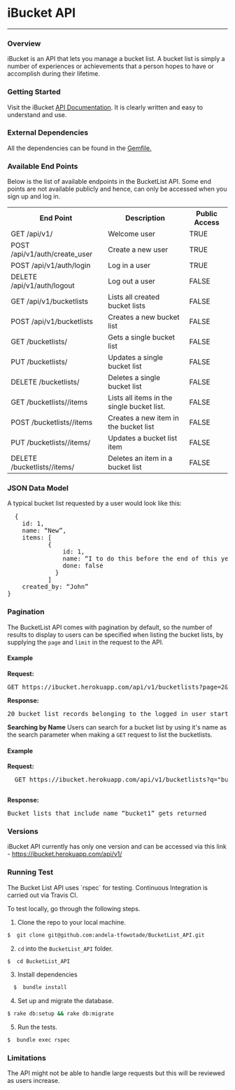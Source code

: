 <h1>iBucket API</h1>
<hr />

<h3>Overview</h3>

iBucket is an API that lets you manage a bucket list. A bucket list is simply a number of experiences or achievements that a person hopes to have or accomplish during their lifetime.



<h3>Getting Started</h3>

Visit the iBucket <a href="https://ibucket.herokuapp.com/">API Documentation</a>. It is clearly written and easy to understand and use.
  


<h3>External Dependencies</h3>

All the dependencies can be found in the <a href="https://github.com/andela-tfowotade/BucketList_API/blob/develop/Gemfile">Gemfile.</a>



<h3>Available End Points</h3>
Below is the list of available endpoints in the BucketList API. Some end points are not available publicly and hence, can only be accessed when you sign up and log in.

<table>
<tr>
  <th>End Point</th>
  <th>Description</th>
  <th>Public Access</th>
</tr>

<tr>
  <td>GET /api/v1/</td>
  <td>Welcome user</td>
  <td>TRUE</td>
</tr>

<tr>
  <td>POST /api/v1/auth/create_user</td>
  <td>Create a new user</td>
  <td>TRUE</td>
</tr>

<tr>
  <td>POST /api/v1/auth/login</td>
  <td>Log in a user</td>
  <td>TRUE</td>
</tr>

<tr>
  <td>DELETE /api/v1/auth/logout</td>
  <td>Log out a user</td>
  <td>FALSE</td>
</tr>

<tr>
  <td>GET /api/v1/bucketlists</td>
  <td>Lists all created bucket lists</td>
  <td>FALSE</td>
</tr>

<tr>
  <td>POST /api/v1/bucketlists</td>
  <td>Creates a new bucket list</td>
  <td>FALSE</td>
</tr>

<tr>
  <td>GET /bucketlists/<id></td>
  <td>Gets a single bucket list</td>
  <td>FALSE</td>
</tr>

<tr>
  <td>PUT /bucketlists/<id></td>
  <td>Updates a single bucket list</td>
  <td>FALSE</td>
</tr>

<tr>
  <td>DELETE /bucketlists/<id></td>
  <td>Deletes a single bucket list</td>
  <td>FALSE</td>
</tr>

<tr>
  <td>GET /bucketlists/<id>/items</td>
  <td>Lists all items in the single bucket list.</td>
  <td>FALSE</td>
</tr>

<tr>
  <td>POST /bucketlists/<id>/items</td>
  <td>Creates a new item in the bucket list</td>
  <td>FALSE</td>
</tr>

<tr>
  <td>PUT /bucketlists/<id>/items/<item_id></td>
  <td>Updates a bucket list item</td>
  <td>FALSE</td>
</tr>

<tr>
  <td>DELETE /bucketlists/<id>/items/<item_id></td>
  <td>Deletes an item in a bucket list</td>
  <td>FALSE</td>
</tr>
</table>



<h3>JSON Data Model</h3>
A typical bucket list requested by a user would look like this:
<pre>
  {
    id: 1,
    name: “New”,
    items: [
           {
               id: 1,
               name: “I to do this before the end of this year”,
               done: false
             }
           ]
    created_by: “John”
}
</pre>



<h3> Pagination </h3>
The BucketList API comes with pagination by default, so the number of results to display to users can be specified when listing the bucket lists, by supplying the <code>page</code> and <code>limit</code> in the request to the API. 

<h4>Example</h4>
<b>Request:</b>
<pre>
GET https://ibucket.herokuapp.com/api/v1/bucketlists?page=2&limit=20
</pre>

<b>Response:</b>
<pre>
20 bucket list records belonging to the logged in user starting from the 21st gets returned. 
</pre>



<b>Searching by Name</b>
Users can search for a bucket list by using it's name as the search parameter when making a <code>GET</code> request to list the bucketlists.

<h4>Example</h4>

<b>Request:</b>
 <pre>
  GET https://ibucket.herokuapp.com/api/v1/bucketlists?q="bucket1"
 </pre>

<b>Response:</b>
<pre>
Bucket lists that include name “bucket1” gets returned
</pre>



<h3> Versions</h3>
iBucket API currently has only one version and can be accessed via this link - <a href="https://ibucket.herokuapp.com/api/v1/">https://ibucket.herokuapp.com/api/v1/</a>



<h3>Running Test</h3>
The Bucket List API uses `rspec` for testing. Continuous Integration is carried out via Travis CI. 

To test locally, go through the following steps.

1. Clone the repo to your local machine.

  ```bash
  $  git clone git@github.com:andela-tfowotade/BucketList_API.git
  ```

2. `cd` into the `BucketList_API` folder.

  ```bash
  $  cd BucketList_API
  ```

3. Install dependencies

  ```bash
    $  bundle install
  ```

4. Set up and migrate the database.

  ```bash
  $ rake db:setup && rake db:migrate
  ```

5. Run the tests.

  ```bash
  $  bundle exec rspec
  ``` 


<h3>Limitations</h3>
The API might not be able to handle large requests but this will be reviewed as users increase.